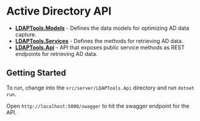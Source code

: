 # Active Directory API

* [**LDAPTools.Models**](./src/server/LDAPTools.Models/) - Defines the data models for optimizing AD data capture.
* [**LDAPTools.Services**](./src/server/LDAPTools.Services/) - Defines the methods for retrieving AD data.
* [**LDAPTools.Api**](./src/server/LDAPTools.Api/) - API that exposes public service methods as REST endpoints for retrieving AD data.

## Getting Started

To run, change into the `src/server/LDAPTools.Api` directory and run `dotnet run`.

Open `http://localhost:5000/swagger` to hit the swagger endpoint for the API.